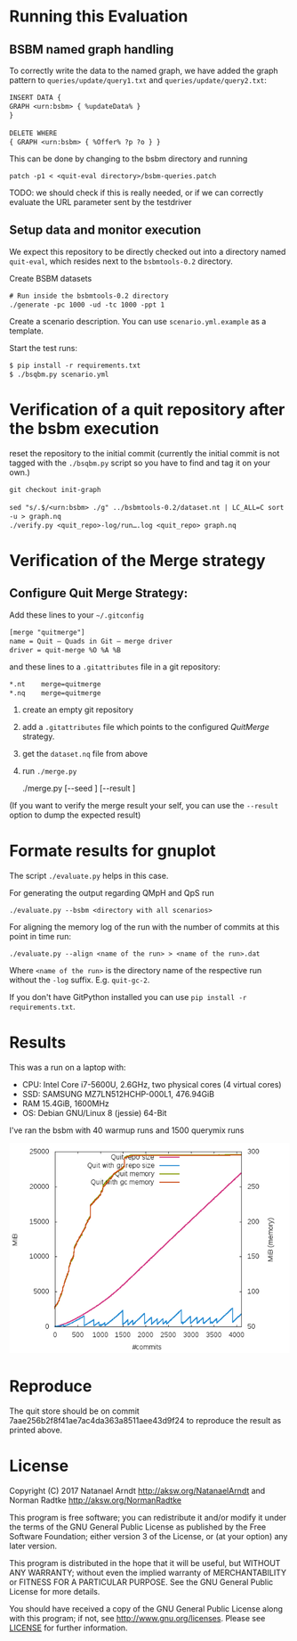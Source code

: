 # Running this Evaluation

## BSBM named graph handling

To correctly write the data to the named graph, we have added the graph pattern to `queries/update/query1.txt` and `queries/update/query2.txt`:

    INSERT DATA {
    GRAPH <urn:bsbm> { %updateData% }
    }

    DELETE WHERE
    { GRAPH <urn:bsbm> { %Offer% ?p ?o } }

This can be done by changing to the bsbm directory and running

    patch -p1 < <quit-eval directory>/bsbm-queries.patch

TODO: we should check if this is really needed, or if we can correctly evaluate the URL parameter sent by the testdriver

## Setup data and monitor execution

We expect this repository to be directly checked out into a directory named `quit-eval`, which resides next to the `bsbmtools-0.2` directory.

Create BSBM datasets

    # Run inside the bsbmtools-0.2 directory
    ./generate -pc 1000 -ud -tc 1000 -ppt 1

Create a scenario description. You can use `scenario.yml.example` as a template.

Start the test runs:

    $ pip install -r requirements.txt
    $ ./bsqbm.py scenario.yml

# Verification of a quit repository after the bsbm execution

reset the repository to the initial commit (currently the initial commit is not tagged with the `./bsqbm.py` script so you have to find and tag it on your own.)

    git checkout init-graph

    sed "s/.$/<urn:bsbm> ./g" ../bsbmtools-0.2/dataset.nt | LC_ALL=C sort -u > graph.nq
    ./verify.py <quit_repo>-log/run….log <quit_repo> graph.nq

# Verification of the Merge strategy

## Configure Quit Merge Strategy:

Add these lines to your `~/.gitconfig`

    [merge "quitmerge"]
    name = Quit – Quads in Git – merge driver
    driver = quit-merge %O %A %B

and these lines to a `.gitattributes` file in a git repository:

    *.nt    merge=quitmerge
    *.nq    merge=quitmerge

1. create an empty git repository
2. add a `.gitattributes` file which points to the configured *QuitMerge* strategy.
3. get the `dataset.nq` file from above
4. run `./merge.py`

    ./merge.py <the git repo> <path to graph.nq> [--seed <any seed>] [--result <the correct merge result>]

(If you want to verify the merge result your self, you can use the `--result` option to dump the expected result)

# Formate results for gnuplot

The script `./evaluate.py` helps in this case.

For generating the output regarding QMpH and QpS run

    ./evaluate.py --bsbm <directory with all scenarios>

For aligning the memory log of the run with the number of commits at this point in time run:

    ./evaluate.py --align <name of the run> > <name of the run>.dat

Where `<name of the run>` is the directory name of the respective run without the `-log` suffix. E.g. `quit-gc-2`.

If you don't have GitPython installed you can use `pip install -r requirements.txt`.

# Results

This was a run on a laptop with:
* CPU: Intel Core i7-5600U, 2.6GHz, two physical cores (4 virtual cores)
* SSD: SAMSUNG MZ7LN512HCHP-000L1, 476.94GiB
* RAM 15.4GiB, 1600MHz
* OS: Debian GNU/Linux 8 (jessie) 64-Bit

I've ran the bsbm with 40 warmup runs and 1500 querymix runs

[![](figures/mem.png)](figures/mem.pdf)

# Reproduce

The quit store should be on commit 7aae256b2f8f41ae7ac4da363a8511aee43d9f24 to reproduce the result as printed above.

# License

Copyright (C) 2017 Natanael Arndt <http://aksw.org/NatanaelArndt> and Norman Radtke <http://aksw.org/NormanRadtke>

This program is free software; you can redistribute it and/or modify it under the terms of the GNU General Public License as published by the Free Software Foundation; either version 3 of the License, or (at your option) any later version.

This program is distributed in the hope that it will be useful, but WITHOUT ANY WARRANTY; without even the implied warranty of MERCHANTABILITY or FITNESS FOR A PARTICULAR PURPOSE. See the GNU General Public License for more details.

You should have received a copy of the GNU General Public License along with this program; if not, see <http://www.gnu.org/licenses>.
Please see [LICENSE](LICENSE) for further information.
